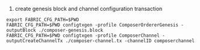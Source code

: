 1. create genesis block and channel configuration transaction
```
export FABRIC_CFG_PATH=$PWD
FABRIC_CFG_PATH=$PWD configtxgen -profile ComposerOrdererGenesis -outputBlock ./composer-genesis.block
FABRIC_CFG_PATH=$PWD configtxgen -profile ComposerChannel -outputCreateChannelTx ./composer-channel.tx -channelID composerchannel
```
